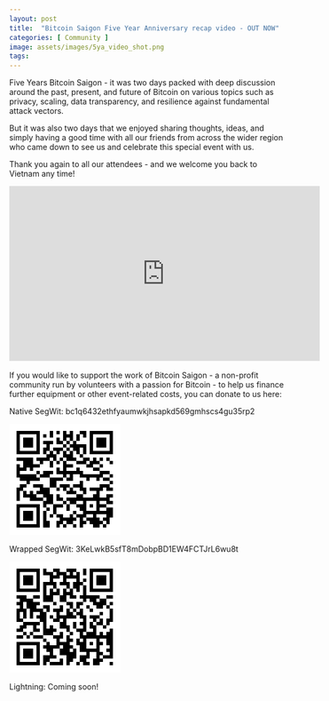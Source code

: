 ```yaml
---
layout: post
title:  "Bitcoin Saigon Five Year Anniversary recap video - OUT NOW"
categories: [ Community ]
image: assets/images/5ya_video_shot.png
tags: 
---
```

Five Years Bitcoin Saigon - it was two days packed with deep discussion around the past, present, and future of Bitcoin on various topics such as privacy, scaling, data transparency, and resilience against fundamental attack vectors.

But it was also two days that we enjoyed sharing thoughts, ideas, and simply having a good time with all our friends from across the wider region who came down to see us and celebrate this special event with us.

Thank you again to all our attendees - and we welcome you back to Vietnam any time!

<iframe width="560" height="315" src="https://www.youtube.com/embed/k3Ls342AlZI" frameborder="0" allow="accelerometer; autoplay; encrypted-media; gyroscope; picture-in-picture" allowfullscreen></iframe>

If you would like to support the work of Bitcoin Saigon - a non-profit community run by volunteers with a passion for Bitcoin - to help us finance further equipment or other event-related costs, you can donate to us here:

Native SegWit:
bc1q6432ethfyaumwkjhsapkd569gmhscs4gu35rp2

![bc1q6432ethfyaumwkjhsapkd569gmhscs4gu35rp2](../assets/images/bc1q6432ethfyaumwkjhsapkd569gmhscs4gu35rp2.png)

Wrapped SegWit:
3KeLwkB5sfT8mDobpBD1EW4FCTJrL6wu8t

![3KeLwkB5sfT8mDobpBD1EW4FCTJrL6wu8t](../assets/images/3KeLwkB5sfT8mDobpBD1EW4FCTJrL6wu8t.png)

Lightning:
Coming soon!